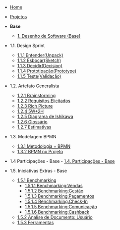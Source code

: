 <!-- docs/_sidebar.md -->

- [Home](./README.md)
- [Projetos](/docs/Projeto/Projeto.md)

- **Base**
  - [1. Desenho de Software (Base)](/docs/Base/1.Base.md)
    
 * 1.1. Design Sprint
    - [1.1.1 Entender(Unpack)](Base/DesignSprint/Entender.md)
    - [1.1.2 Esboçar(Sketch)](Base/DesignSprint/Esboçar.md)
    - [1.1.3 Decidir(Decision)](Base/DesignSprint/Decidir.md)
    - [1.1.4 Prototipação(Prototype)](Base/DesignSprint/Prototipo.md)
    - [1.1.5 Teste(Validação)](Base/DesignSprint/TesteValidacao.md)

  * 1.2. Artefato Generalista
    - [1.2.1 Brainstorming](Base/ArtefatoGeneralista/BrainStorm.md)
    - [1.2.2 Requisitos Elicitados](Base/ArtefatoGeneralista/RequisitosElicitados.md)
    - [1.2.3 Rich Picture](Base/ArtefatoGeneralista/RichPicture.md) 
    - [1.2.4 5W+2H](Base/ArtefatoGeneralista/5W2H.md)
    - [1.2.5 Diagrama de Ishikawa](Base/ArtefatoGeneralista/DiagramaIshikawa.md)
    - [1.2.6 Glossário](Base/ArtefatoGeneralista/glossario.md)
    - [1.2.7 Estimativas](Base/ArtefatoGeneralista/Estimativas.md)

  * 1.3. Modelagem BPMN
    - [1.3.1 Metodologia + BPMN](Base/ModelagemBPMN/AbordagemMetodologica.md)
    - [1.3.2 BPMN no Projeto](Base/ModelagemBPMN/BPMN.md) 

   * 1.4 Participações - Base 
    - [1.4. Participações - Base](Base/ParticipacoesBase/ParticipacoesBase01.md)


  * 1.5. Iniciativas Extras - Base

    * [1.5.1 Benchmarking](Base/IniciativaExtra/Benchmarking/Benchmarking.md)
      - [1.5.1.1 Benchmarking:Vendas](Base/IniciativaExtra/Benchmarking/venda.md)
      - [1.5.1.2 Benchmarking:Gestão](Base/IniciativaExtra/Benchmarking/gestao.md)
      - [1.5.1.3 Benchmarking:Pagamentos](Base/IniciativaExtra/Benchmarking/pagamento.md)
      - [1.5.1.4 Benchmarking:Check-In](Base/IniciativaExtra/Benchmarking/checkin.md)
      - [1.5.1.5 Benchmarking:Comunicação](Base/IniciativaExtra/Benchmarking/comunicacao.md)
      - [1.5.1.6 Benchmarking:Cashback](Base/IniciativaExtra/Benchmarking/cashback.md)
    - [1.5.2 Analise de Documento: Usuário](Base/IniciativaExtra/AnalisePerfil.md)
    - [1.5.3 Ferramentas](Base/IniciativaExtra/Ferramentas.md)
   
  

